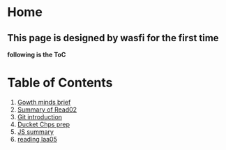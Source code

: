# Home
## This page is designed by wasfi for the first time

**following is the ToC**
<br>
# Table of Contents
1. [Gowth minds brief](GM.md)
1. [Summary of Read02](Summary.md)
1. [Git introduction](Git_intro.md)
1. [Ducket Chps prep](Ducketprep.md)
1. [JS summary](JS_sum.md)
1. [reading laa05](reading5.md)